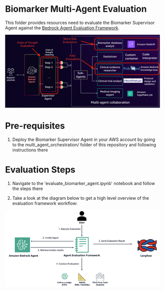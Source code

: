 # Biomarker Multi-Agent Evaluation

This folder provides resources need to evaluate the Biomarker Supervisor Agent against the [Bedrock Agent Evaluation Framework](https://github.com/aws-samples/amazon-bedrock-agent-evaluation-framework/tree/main). 

![HCLS Agent Evaluation](img/hcls_evaluation.png)

# Pre-requisites

1. Deploy the Biomarker Supervisor Agent in your AWS account by going to the multi_agent_orchestration/ folder of this repository and following instructions there

# Evaluation Steps

1. Navigate to the 'evaluate_biomarker_agent.ipynb' notebook and follow the steps there

2. Take a look at the diagram below to get a high level overview of the evaluation framework workflow:

![Evaluation Workflow](img/evaluation_workflow.png)